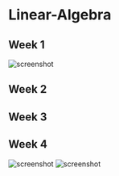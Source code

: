 # Linear-Algebra

## Week 1
![screenshot](blob:https://web.telegram.org/520cf8b7-fdbf-4a53-bcbb-076c2c376ab2)
## Week 2
## Week 3
## Week 4
![screenshot](blob:https://web.telegram.org/7a242889-615b-4fed-afec-bfb519b827d9)
![screenshot](blob:https://web.telegram.org/52e1d5b2-1154-4e2f-aeea-8f00259f215e)
